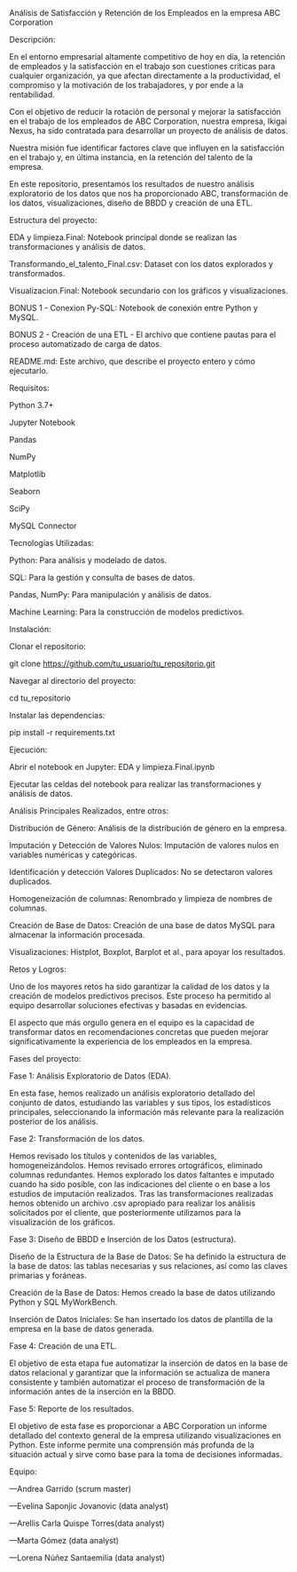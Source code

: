 Análisis de Satisfacción y Retención de los Empleados en la empresa ABC Corporation

Descripción:

En el entorno empresarial altamente competitivo de hoy en día, la retención de empleados y la satisfacción en el trabajo son cuestiones críticas para cualquier organización, ya que afectan directamente a la productividad, el compromiso y la motivación de los trabajadores, y por ende a la rentabilidad.

Con el objetivo de reducir la rotación de personal y mejorar la satisfacción en el trabajo de los empleados de ABC Corporation, nuestra empresa, Ikigai Nexus, ha sido contratada para desarrollar un proyecto de análisis de datos. 

Nuestra misión fue identificar factores clave que influyen en la satisfacción en el trabajo y, en última instancia, en la retención del talento de la empresa.

En este repositorio, presentamos los resultados de nuestro análisis exploratorio de los datos que nos ha proporcionado ABC, transformación de los datos, visualizaciones, diseño de BBDD y creación de una ETL. 

Estructura del proyecto: 

EDA y limpieza.Final: Notebook principal donde se realizan las transformaciones y análisis de datos.

Transformando_el_talento_Final.csv: Dataset con los datos explorados y transformados.

Visualizacion.Final: Notebook secundario con los gráficos y visualizaciones.

BONUS 1 - Conexion Py-SQL: Notebook de conexión entre Python y MySQL.

BONUS 2 - Creación de una ETL - El archivo que contiene pautas para el proceso automatizado de carga de datos.

README.md: Este archivo, que describe el proyecto entero y cómo ejecutarlo.

Requisitos:

Python 3.7+

Jupyter Notebook

Pandas

NumPy

Matplotlib

Seaborn

SciPy

MySQL Connector

Tecnologías Utilizadas:

Python: Para análisis y modelado de datos.

SQL: Para la gestión y consulta de bases de datos.

Pandas, NumPy: Para manipulación y análisis de datos.

Machine Learning: Para la construcción de modelos predictivos.

Instalación: 

Clonar el repositorio:

git clone https://github.com/tu_usuario/tu_repositorio.git

Navegar al directorio del proyecto:

cd tu_repositorio

Instalar las dependencias:

pip install -r requirements.txt

Ejecución:

Abrir el notebook en Jupyter: EDA y limpieza.Final.ipynb

Ejecutar las celdas del notebook para realizar las transformaciones y análisis de datos.

Análisis Principales Realizados, entre otros: 

Distribución de Género: Análisis de la distribución de género en la empresa.

Imputación y Detección de Valores Nulos: Imputación de valores nulos en variables numéricas y categóricas.

Identificación y detección Valores Duplicados: No se detectaron valores duplicados.

Homogeneización de columnas: Renombrado y limpieza de nombres de columnas.

Creación de Base de Datos: Creación de una base de datos MySQL para almacenar la información procesada.

Visualizaciones: Histplot, Boxplot, Barplot et al., para apoyar los resultados.

Retos y Logros:

Uno de los mayores retos ha sido garantizar la calidad de los datos y la creación de modelos predictivos precisos. Este proceso ha permitido al equipo desarrollar soluciones efectivas y basadas en evidencias.

El aspecto que más orgullo genera en el equipo es la capacidad de transformar datos en recomendaciones concretas que pueden mejorar significativamente la experiencia de los empleados en la empresa.

Fases del proyecto:

Fase 1: Análisis Exploratorio de Datos (EDA).

En esta fase, hemos realizado un análisis exploratorio detallado del conjunto de datos, estudiando las variables y sus tipos, los estadísticos principales, seleccionando la información más relevante para la realización posterior de los análisis.

Fase 2: Transformación de los datos.

Hemos revisado los títulos y contenidos de las variables, homogeneizándolos. Hemos revisado errores ortográficos, eliminado columnas redundantes. Hemos explorado los datos faltantes e imputado cuando ha sido posible, con las indicaciones del cliente o en base a los estudios de imputación realizados. Tras las transformaciones realizadas hemos obtenido un archivo .csv apropiado para realizar los análisis solicitados por el cliente, que posteriormente utilizamos para la visualización de los gráficos.

Fase 3: Diseño de BBDD e Inserción de los Datos (estructura).

Diseño de la Estructura de la Base de Datos: Se ha definido la estructura de la base de datos: las tablas necesarias y sus relaciones, así como las claves primarias y foráneas.

Creación de la Base de Datos: Hemos creado la base de datos utilizando Python y SQL MyWorkBench.

Inserción de Datos Iniciales: Se han insertado los datos de plantilla de la empresa en la base de datos generada.

Fase 4: Creación de una ETL.

El objetivo de esta etapa fue automatizar la inserción de datos en la base de datos relacional y garantizar que la información se actualiza de manera consistente y también automatizar el proceso de transformación de la información antes de la inserción en la BBDD.

Fase 5: Reporte de los resultados.

El objetivo de esta fase es proporcionar a ABC Corporation un informe detallado del contexto general de la empresa utilizando visualizaciones en Python. Este informe permite una comprensión más profunda de la situación actual y sirve como base para la toma de decisiones informadas.

Equipo:

—Andrea Garrido (scrum master)

—Evelina Saponjic Jovanovic (data analyst)

—Arellis Carla Quispe Torres(data analyst)

—Marta Gómez (data analyst)

—Lorena Núñez Santaemilia (data analyst)
